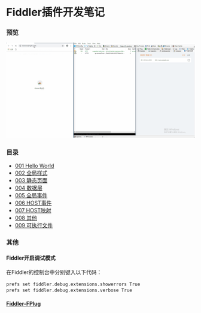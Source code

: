 # Fiddler插件开发笔记
### 预览
![blockchain](https://raw.githubusercontent.com/Ke1992/Fiddler-Plug-Example/master/images/preview.gif "预览")
### 目录
* [001 Hello World](https://github.com/Ke1992/Fiddler-Plug-Example/blob/master/001%20Hello%20World.md)  
* [002 全局样式](https://github.com/Ke1992/Fiddler-Plug-Example/blob/master/002%20Global%20Style.md)  
* [003 静态页面](https://github.com/Ke1992/Fiddler-Plug-Example/blob/master/003%20Static%20Page.md)  
* [004 数据层](https://github.com/Ke1992/Fiddler-Plug-Example/blob/master/004%20Data%20Model.md)  
* [005 全局事件](https://github.com/Ke1992/Fiddler-Plug-Example/blob/master/005%20Global%20Event.md)  
* [006 HOST事件](https://github.com/Ke1992/Fiddler-Plug-Example/blob/master/006%20Host%20Event.md)  
* [007 HOST映射](https://github.com/Ke1992/Fiddler-Plug-Example/blob/master/007%20Host%20Mapping.md)  
* [008 其他](https://github.com/Ke1992/Fiddler-Plug-Example/blob/master/008%20Other.md)  
* [009 可执行文件](https://github.com/Ke1992/Fiddler-Plug-Example/blob/master/009%20Executable%20File.md)  
### 其他
#### Fiddler开启调试模式
在Fiddler的控制台中分别键入以下代码：
```
prefs set fiddler.debug.extensions.showerrors True
prefs set fiddler.debug.extensions.verbose True
```
#### [Fiddler-FPlug](https://github.com/Ke1992/Fiddler-FPlug)
